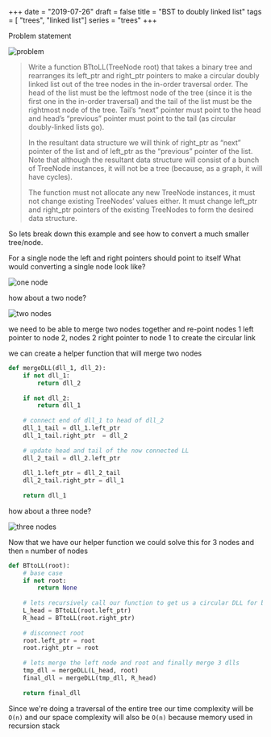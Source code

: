 +++
date = "2019-07-26"
draft = false
title = "BST to doubly linked list"
tags = [ "trees", "linked list"]
series = "trees"
+++

Problem statement

![problem](/images/p7/problem.png)

> Write a function BTtoLL(TreeNode root) that takes a binary tree and rearranges its left_ptr and right_ptr pointers to make a circular doubly linked list out of the tree nodes in the in-order traversal order. The head of the list must be the leftmost node of the tree (since it is the first one in the in-order traversal) and the tail of the list must be the rightmost node of the tree. Tail’s “next” pointer must point to the head and head’s “previous” pointer must point to the tail (as circular doubly-linked lists go).
> 
> In the resultant data structure we will think of right_ptr as “next” pointer of the list and of left_ptr as the “previous” pointer of the list. Note that although the resultant data structure will consist of a bunch of TreeNode instances, it will not be a tree (because, as a graph, it will have cycles).
> 
> The function must not allocate any new TreeNode instances, it must not change existing TreeNodes’ values either. It must change left_ptr and right_ptr pointers of the existing TreeNodes to form the desired data structure.
 

So lets break down this example and see how to convert a much smaller tree/node.

For a single node the left and right pointers should point to itself
What would converting a single node look like?

![one node](/images/p7/one_node.png)

how about a two node?

![two nodes](/images/p7/two_nodes.png)

we need to be able to merge two nodes together and re-point nodes 1 left pointer to node 2, nodes 2 right pointer to node 1 to create the circular link

we can create a helper function that will merge two nodes 

```python
def mergeDLL(dll_1, dll_2):
    if not dll_1:
        return dll_2
    
    if not dll_2:
        return dll_1
        
    # connect end of dll_1 to head of dll_2
    dll_1_tail = dll_1.left_ptr
    dll_1_tail.right_ptr  = dll_2
    
    # update head and tail of the now connected LL
    dll_2_tail = dll_2.left_ptr
    
    dll_1.left_ptr = dll_2_tail
    dll_2_tail.right_ptr = dll_1
    
    return dll_1
```

how about a three node?

![three nodes](/images/p7/three_nodes.png)

Now that we have our helper function we could solve this for 3 nodes and then `n` number of nodes

```python
def BTtoLL(root):
    # base case
    if not root:
        return None
	
    # lets recursively call our function to get us a circular DLL for both left and right nodes
    L_head = BTtoLL(root.left_ptr)
    R_head = BTtoLL(root.right_ptr)
    
    # disconnect root
    root.left_ptr = root
    root.right_ptr = root
    
    # lets merge the left node and root and finally merge 3 dlls
    tmp_dll = mergeDLL(L_head, root)
    final_dll = mergeDLL(tmp_dll, R_head)
    
    return final_dll
```

Since we're doing a traversal of the entire tree our time complexity will be `O(n)` and our space complexity will also be `O(n)` because memory used in recursion stack
